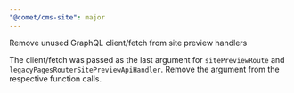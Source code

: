 ```yaml
---
"@comet/cms-site": major
---
```


Remove unused GraphQL client/fetch from site preview handlers

The client/fetch was passed as the last argument for `sitePreviewRoute` and `legacyPagesRouterSitePreviewApiHandler`.
Remove the argument from the respective function calls.
